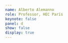 ```yaml
---
name: Alberto Alemanno
role: Professor, HEC Paris
keynote: false
panel: d
show: false
display: true
---
```


